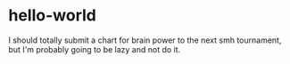# hello-world
I should totally submit a chart for brain power to the next smh
tournament, but I'm probably going to be lazy and not do it.

